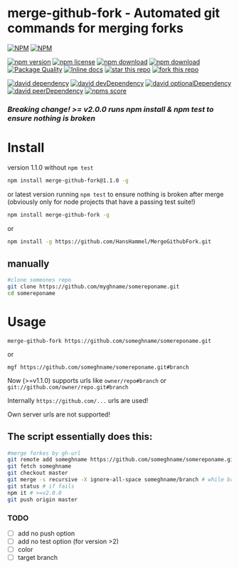 merge-github-fork - Automated git commands for merging forks
============================================================

[![NPM](https://nodei.co/npm/merge-github-fork.png?downloads=true&downloadRank=true&stars=true)](https://nodei.co/npm/merge-github-fork/) 
[![NPM](https://nodei.co/npm-dl/merge-github-fork.png?months=9&height=3)](https://nodei.co/npm/merge-github-fork/)

[![npm version](https://img.shields.io/npm/v/merge-github-fork.svg)](https://www.npmjs.com/package/merge-github-fork)
[![npm license](https://img.shields.io/npm/l/merge-github-fork.svg)](https://www.npmjs.com/package/merge-github-fork)
[![npm download](https://img.shields.io/npm/dm/merge-github-fork.svg)](https://www.npmjs.com/package/merge-github-fork)
[![npm download](https://img.shields.io/npm/dt/merge-github-fork.svg)](https://www.npmjs.com/package/merge-github-fork)
[![Package Quality](http://npm.packagequality.com/shield/merge-github-fork.svg)](http://packagequality.com/#?package=merge-github-fork)
[![Inline docs](http://inch-ci.org/github/HansHammel/merge-github-fork.svg?branch=master)](http://inch-ci.org/github/HansHammel/merge-github-fork)
[![star this repo](http://githubbadges.com/star.svg?user=HansHammel&repo=merge-github-fork&style=flat&color=fff&background=007ec6)](https://github.com/HansHammel/merge-github-fork)
[![fork this repo](http://githubbadges.com/fork.svg?user=HansHammel&repo=merge-github-fork&style=flat&color=fff&background=007ec6)](https://github.com/HansHammel/merge-github-fork/fork)

[![david dependency](https://img.shields.io/david/HansHammel/merge-github-fork.svg)](https://david-dm.org/HansHammel/merge-github-fork)
[![david devDependency](https://img.shields.io/david/dev/HansHammel/merge-github-fork.svg)](https://david-dm.org/HansHammel/merge-github-fork)
[![david optionalDependency](https://img.shields.io/david/optional/HansHammel/merge-github-fork.svg)](https://david-dm.org/HansHammel/merge-github-fork)
[![david peerDependency](https://img.shields.io/david/peer/HansHammel/merge-github-fork.svg)](https://david-dm.org/HansHammel/merge-github-fork)
[![npms score](https://badges.npms.io/merge-github-fork.svg)](https://www.npmjs.com/package/merge-github-fork)


### *Breaking change! >= v2.0.0 runs npm install & npm test to ensure nothing is broken*

# Install

version 1.1.0 without `npm test`

```sh
npm install merge-github-fork@1.1.0 -g
```

or latest version running `npm test` to ensure nothing is broken after merge  
(obviously only for node projects that have a passing test suite!)

```sh
npm install merge-github-fork -g
```

or

```sh
npm install -g https://github.com/HansHammel/MergeGithubFork.git
```

##  manually ##

```bash
#clone someones repo
git clone https://github.com/myghname/somereponame.git
cd somereponame
```

# Usage

	merge-github-fork https://github.com/someghname/somereponame.git
	
or

	mgf https://github.com/someghname/somereponame.git#branch

Now (>=v1.1.0) supports urls like `owner/repo#branch` or `git://github.com/owner/repo.git#branch`

Internally `https://github.com/...` urls are used!

Own server urls are not supported!

## The script essentially does this: ##

```bash
#merge forkes by gh-url
git remote add someghname https://github.com/someghname/somereponame.git#branch # no branch defaults to master
git fetch someghname
git checkout master
git merge -s recursive -X ignore-all-space someghname/branch # while branch defaults to master
git status # if fails
npm it # >=v2.0.0
git push origin master
```

### TODO
- [ ] add no push option
- [ ] add no test option (for version >2)
- [ ] color
- [ ] target branch
